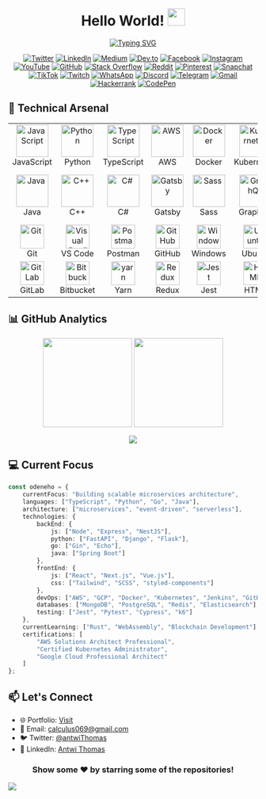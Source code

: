 <div align="center">
  
# Hello World! <img src="https://media.giphy.com/media/hvRJCLFzcasrR4ia7z/giphy.gif" width="35px">

[![Typing SVG](https://readme-typing-svg.herokuapp.com?font=Fira+Code&pause=1000&color=F7F7F7&center=true&vCenter=true&width=435&lines=Senior+Software+Engineer;Cloud+Architecture+Specialist;Open+Source+Contributor;Full+Stack+Developer)](https://git.io/typing-svg)

[![Twitter](https://img.shields.io/badge/Twitter-%231DA1F2.svg?style=for-the-badge&logo=Twitter&logoColor=white)](#)
[![LinkedIn](https://img.shields.io/badge/linkedin-%230077B5.svg?style=for-the-badge&logo=linkedin&logoColor=white)](#)
[![Medium](https://img.shields.io/badge/Medium-12100E?style=for-the-badge&logo=medium&logoColor=white)](your-medium-url)
[![Dev.to](https://img.shields.io/badge/dev.to-0A0A0A?style=for-the-badge&logo=devdot.to&logoColor=white)](your-devto-url)
[![Facebook](https://img.shields.io/badge/Facebook-%231877F2.svg?style=for-the-badge&logo=facebook&logoColor=white)](#)
[![Instagram](https://img.shields.io/badge/Instagram-%23E4405F.svg?style=for-the-badge&logo=instagram&logoColor=white)](#)
[![YouTube](https://img.shields.io/badge/YouTube-%23FF0000.svg?style=for-the-badge&logo=YouTube&logoColor=white)](#)
[![GitHub](https://img.shields.io/badge/GitHub-%2312100E.svg?style=for-the-badge&logo=github&logoColor=white)](#)
[![Stack Overflow](https://img.shields.io/badge/Stack%20Overflow-FE7A16?style=for-the-badge&logo=stack-overflow&logoColor=white)](#)
[![Reddit](https://img.shields.io/badge/Reddit-%23FF4500.svg?style=for-the-badge&logo=reddit&logoColor=white)](#)
[![Pinterest](https://img.shields.io/badge/Pinterest-%23E60023.svg?style=for-the-badge&logo=pinterest&logoColor=white)](#)
[![Snapchat](https://img.shields.io/badge/Snapchat-%23FFFC00.svg?style=for-the-badge&logo=snapchat&logoColor=black)](#)
[![TikTok](https://img.shields.io/badge/TikTok-%23000000.svg?style=for-the-badge&logo=tiktok&logoColor=white)](#)
[![Twitch](https://img.shields.io/badge/Twitch-%239146FF.svg?style=for-the-badge&logo=twitch&logoColor=white)](#)
[![WhatsApp](https://img.shields.io/badge/WhatsApp-%25D366.svg?style=for-the-badge&logo=whatsapp&logoColor=white)](#)
[![Discord](https://img.shields.io/badge/Discord-%237289DA.svg?style=for-the-badge&logo=discord&logoColor=white)](#)
[![Telegram](https://img.shields.io/badge/Telegram-%2326A5E4.svg?style=for-the-badge&logo=telegram&logoColor=white)](#)
[![Gmail](https://img.shields.io/badge/Gmail-%23D14836.svg?style=for-the-badge&logo=gmail&logoColor=white)](#)
[![Hackerrank](https://img.shields.io/badge/Hackerrank-%232EC866.svg?style=for-the-badge&logo=hackerrank&logoColor=white)](#)
[![CodePen](https://img.shields.io/badge/CodePen-%23000000.svg?style=for-the-badge&logo=codepen&logoColor=white)](#)

</div>

## 🧰 Technical Arsenal

<table>
  <tr>
    <td align="center" width="96">
        <img src="https://techstack-generator.vercel.app/js-icon.svg" alt="JavaScript" width="65" height="65" />
      <br>JavaScript
    </td>
    <td align="center" width="96">
        <img src="https://techstack-generator.vercel.app/python-icon.svg" alt="Python" width="65" height="65" />
      <br>Python
    </td>
    <td align="center" width="96">
        <img src="https://techstack-generator.vercel.app/ts-icon.svg" alt="TypeScript" width="65" height="65" />
      <br>TypeScript
    </td>
    <td align="center" width="96">
        <img src="https://techstack-generator.vercel.app/aws-icon.svg" alt="AWS" width="65" height="65" />
      <br>AWS
    </td>
    <td align="center" width="96">
        <img src="https://techstack-generator.vercel.app/docker-icon.svg" alt="Docker" width="65" height="65" />
      <br>Docker
    </td>
    <td align="center" width="96">
        <img src="https://techstack-generator.vercel.app/kubernetes-icon.svg" alt="Kubernetes" width="65" height="65" />
      <br>Kubernetes
    </td>
    <td align="center" width="96">
        <img src="https://techstack-generator.vercel.app/react-icon.svg" alt="React" width="65" height="65" />
      <br>React
    </td>
    <td align="center" width="96">
        <img src="https://techstack-generator.vercel.app/nginx-icon.svg" alt="Nginx" width="65" height="65" />
      <br>Nginx
    </td>
  </tr>
  <tr>
    <td align="center" width="96">
        <img src="https://techstack-generator.vercel.app/java-icon.svg" alt="Java" width="65" height="65" />
      <br>Java
    </td>
    <td align="center" width="96">
        <img src="https://techstack-generator.vercel.app/cpp-icon.svg" alt="C++" width="65" height="65" />
      <br>C++
    </td>
    <td align="center" width="96">
        <img src="https://techstack-generator.vercel.app/csharp-icon.svg" alt="C#" width="65" height="65" />
      <br>C#
    </td>
    <td align="center" width="96">
        <img src="https://techstack-generator.vercel.app/gatsby-icon.svg" alt="Gatsby" width="65" height="65" />
      <br>Gatsby
    </td>
    <td align="center" width="96">
        <img src="https://techstack-generator.vercel.app/sass-icon.svg" alt="Sass" width="65" height="65" />
      <br>Sass
    </td>
    <td align="center" width="96">
        <img src="https://techstack-generator.vercel.app/graphql-icon.svg" alt="GraphQL" width="65" height="65" />
      <br>GraphQL
    </td>
    <td align="center" width="96">
        <img src="https://techstack-generator.vercel.app/restapi-icon.svg" alt="REST API" width="65" height="65" />
      <br>REST API
    </td>
    <td align="center" width="96">
        <img src="https://techstack-generator.vercel.app/mysql-icon.svg" alt="MySQL" width="65" height="65" />
      <br>MySQL
    </td>
  </tr>
  <tr>
    <td align="center" width="96"> 
        <img src="https://user-images.githubusercontent.com/25181517/192108372-f71d70ac-7ae6-4c0d-8395-51d8870c2ef0.png" width="48" height="48" alt="Git" />
      <br>Git
    </td>
    <td align="center" width="96">
        <img src="https://user-images.githubusercontent.com/25181517/192108891-d86b6220-e232-423a-bf5f-90903e6887c3.png" width="48" height="48" alt="Visual Studio Code" />
      <br>VS Code
    </td>
    <td align="center"  width="96">
        <img src="https://user-images.githubusercontent.com/25181517/192109061-e138ca71-337c-4019-8d42-4792fdaa7128.png" width="48" height="48" alt="Postman" />
      <br>Postman
    </td>
    <td align="center"  width="96">
        <img src="https://user-images.githubusercontent.com/25181517/192108374-8da61ba1-99ec-41d7-80b8-fb2f7c0a4948.png" width="48" height="48" alt="GitHub" />
      <br>GitHub
    </td>
    <td align="center" width="96">
        <img src="https://user-images.githubusercontent.com/25181517/186884150-05e9ff6d-340e-4802-9533-2c3f02363ee3.png" width="48" height="48" alt="Windows" />
      <br>Windows
    </td>
    <td align="center" width="96">
        <img src="https://user-images.githubusercontent.com/25181517/186884153-99edc188-e4aa-4c84-91b0-e2df260ebc33.png" width="48" height="48" alt="Ubuntu" />
      <br>Ubuntu
    </td>
    <td align="center" width="96">
        <img src="https://user-images.githubusercontent.com/25181517/189716855-2c69ca7a-5149-4647-936d-780610911353.png" width="48" height="48" alt="Firebase" />
      <br>Firebase
    </td>
    <td align="center" width="96">
        <img src="https://user-images.githubusercontent.com/25181517/189715289-df3ee512-6eca-463f-a0f4-c10d94a06b2f.png" width="48" height="48" alt="Figma" />
      <br>Figma
    </td>
  </tr>
  <tr>
    <td align="center"  width="96">
        <img src="https://user-images.githubusercontent.com/25181517/192108376-c675d39b-90f6-4073-bde6-5a9291644657.png" width="48" height="48" alt="GitLab" />
      <br>GitLab
    </td>
    <td align="center"  width="96">
        <img src="https://user-images.githubusercontent.com/25181517/192108375-268c35e6-ab26-44b2-88bf-e3121a4e5083.png" width="48" height="48" alt="Bitbucket" />
      <br>Bitbucket
    </td>
    <td align="center" width="96">
        <img src="https://user-images.githubusercontent.com/25181517/183049794-a3dfaddd-22ee-4ffe-b0b4-549ccd4879f9.png" width="48" height="48" alt="yarn" />
      <br>Yarn
    </td>
    <td align="center"  width="96">
        <img src="https://user-images.githubusercontent.com/25181517/187896150-cc1dcb12-d490-445c-8e4d-1275cd2388d6.png" width="48" height="48" alt="Redux" />
      <br>Redux
    </td>
    <td align="center" width="96">
        <img src="https://user-images.githubusercontent.com/25181517/187955005-f4ca6f1a-e727-497b-b81b-93fb9726268e.png" width="48" height="48" alt="Jest" />
      <br>Jest
    </td>
    <td align="center" width="96">
        <img src="https://user-images.githubusercontent.com/25181517/192158954-f88b5814-d510-4564-b285-dff7d6400dad.png" width="48" height="48" alt="HTML" />
      <br>HTML
    </td>
    <td align="center" width="96">
        <img src="https://user-images.githubusercontent.com/25181517/183898674-75a4a1b1-f960-4ea9-abcb-637170a00a75.png" width="48" height="48" alt="CSS" />
      <br>CSS
    </td>
    <td align="center" width="96">
        <img src="https://user-images.githubusercontent.com/25181517/192158957-b1256181-356c-46a3-beb9-487af08a6266.png" width="48" height="48" alt="Wordpress" />
      <br>Wordpress
    </td>
  </tr>
</table>

## 📊 GitHub Analytics

<p align="center">
  <img height="180em" src="https://github-readme-stats.vercel.app/api?username=Odeneho-Calculus&show_icons=true&theme=radical&include_all_commits=true&count_private=true"/>
  <img height="180em" src="https://github-readme-stats.vercel.app/api/top-langs/?username=Odeneho-Calculus&layout=compact&langs_count=8&theme=radical"/>
</p>

<p align="center">
  <img src="https://github-profile-trophy.vercel.app/?username=Odeneho-Calculus&theme=radical&no-frame=false&no-bg=true&margin-w=4&row=1" />
</p>

## 💻 Current Focus

```typescript
const odeneho = {
    currentFocus: "Building scalable microservices architecture",
    languages: ["TypeScript", "Python", "Go", "Java"],
    architecture: ["microservices", "event-driven", "serverless"],
    technologies: {
        backEnd: {
            js: ["Node", "Express", "NestJS"],
            python: ["FastAPI", "Django", "Flask"],
            go: ["Gin", "Echo"],
            java: ["Spring Boot"]
        },
        frontEnd: {
            js: ["React", "Next.js", "Vue.js"],
            css: ["Tailwind", "SCSS", "styled-components"]
        },
        devOps: ["AWS", "GCP", "Docker", "Kubernetes", "Jenkins", "GitHub Actions"],
        databases: ["MongoDB", "PostgreSQL", "Redis", "Elasticsearch"],
        testing: ["Jest", "Pytest", "Cypress", "k6"]
    },
    currentLearning: ["Rust", "WebAssembly", "Blockchain Development"],
    certifications: [
        "AWS Solutions Architect Professional",
        "Certified Kubernetes Administrator",
        "Google Cloud Professional Architect"
    ]
};
```
<!--
## 🎯 Latest Blog Posts
<!-- BLOG-POST-LIST:START -->
<!--
- [Building Scalable Systems with Microservices](your-blog-url)
- [Advanced TypeScript Patterns for Enterprise Applications](your-blog-url)
- [Cloud Native Architecture Best Practices](your-blog-url)
<!-- BLOG-POST-LIST:END -->
<!--
## 🤝 Open Source Contributions

- **[Project Name]**: Implemented feature X that improved performance by Y%
- **[Framework Name]**: Core contributor, maintained Z module
- **[Library Name]**: Created documentation and examples
-->
## 📫 Let's Connect

- 🌐 Portfolio: [Visit](https://kalculusportfolio.vercel.app)
- 📧 Email: calculus069@gmail.com
- 🐦 Twitter: [@antwiThomas](#)
- 💼 LinkedIn: [Antwi Thomas](#)

<div align="center">

### Show some ❤️ by starring some of the repositories!

</div>

![](https://hit.yhype.me/github/profile?user_id=Odeneho-Calculus)
